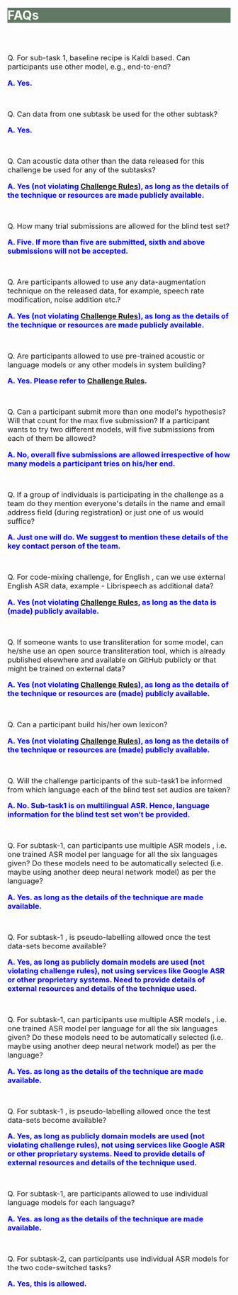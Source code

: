 
<br>
<br>
<div class="widewrapper pagetitle">
  <div class="container" style="background-color:#617863">
    <h1 style="color:white;">FAQs</h1>
  </div>
</div>
<br>
<br>
<p style="font-size:16.5px;">Q. For sub-task 1, baseline recipe is Kaldi based. Can participants use other model, e.g., end-to-end?</p>
<p style="font-size:16.5px;"><strong><span style="color:blue">A. Yes.</span></strong></p>
<br>
<p style="font-size:16.5px;">Q. Can data from one subtask be used for the other subtask?</p>
<p style="font-size:16.5px;"><strong><span style="color:blue">A. Yes.</span></strong></p>
<br>
<p style="font-size:16.5px;">Q. Can acoustic data other than the data released for this challenge be used for any of the subtasks?</p>
<p style="font-size:16.5px;"><strong><span style="color:blue">A. Yes (not violating <a href="https://navana-tech.github.io/IS21SS-indicASRchallenge/rules.html">Challenge Rules</a>), as long as the details of the technique or resources are made publicly available.</span></strong></p>
<br>
<p style="font-size:16.5px;">Q. How many trial submissions are allowed for the blind test set?</p>
<p style="font-size:16.5px;"><strong><span style="color:blue">A. Five. If more than five are submitted, sixth and above submissions will not be accepted.</span></strong></p>
<br>
<p style="font-size:16.5px;">Q. Are participants allowed to use any data-augmentation technique on the released data, for example, speech rate modification, noise addition etc.?</p>
<p style="font-size:16.5px;"><strong><span style="color:blue">A. Yes (not violating <a href="https://navana-tech.github.io/IS21SS-indicASRchallenge/rules.html">Challenge Rules</a>), as long as the details of the technique or resources are made publicly available.</span></strong></p>
<br>
<p style="font-size:16.5px;">Q. Are participants allowed to use pre-trained acoustic or language models or any other models in system building?</p>
<p style="font-size:16.5px;"><strong><span style="color:blue">A. Yes. Please refer to <a href="https://navana-tech.github.io/IS21SS-indicASRchallenge/rules.html">Challenge Rules</a>.</span></strong></p>
<br>
<p style="font-size:16.5px;">Q. Can a participant submit more than one model's hypothesis? Will that count for the max five submission? If a participant wants to try two different models, will five submissions from each of them be allowed?</p>
<p style="font-size:16.5px;"><strong><span style="color:blue">A. No, overall five submissions are allowed irrespective of how many models a participant tries on his/her end.</span></strong></p>
<br>
<p style="font-size:16.5px;">Q. If a group of individuals is participating in the challenge as a team do they mention everyone's details in the name and email address field (during registration) or just one of us would suffice?</p>
<p style="font-size:16.5px;"><strong><span style="color:blue">A. Just one will do. We suggest to mention these details of the key contact person of the team.</span></strong></p>
<br>
<p style="font-size:16.5px;">Q. For code-mixing challenge, for English , can we use external English ASR data, example - Librispeech as  additional data?</p>
<p style="font-size:16.5px;"><strong><span style="color:blue">A. Yes (not violating <a href="https://navana-tech.github.io/IS21SS-indicASRchallenge/rules.html">Challenge Rules</a>, as long as the data is (made) publicly available.</span></strong></p>
<br>
<p style="font-size:16.5px;">Q. If someone wants to use transliteration for some model, can he/she use an open source transliteration tool, which is already published elsewhere and available on GitHub publicly or that might be trained on external data?</p>
<p style="font-size:16.5px;"><strong><span style="color:blue">A. Yes (not violating <a href="https://navana-tech.github.io/IS21SS-indicASRchallenge/rules.html">Challenge Rules</a>), as long as the details of the technique or resources are (made) publicly available.</span></strong></p>
<br>
<p style="font-size:16.5px;">Q. Can a participant build his/her own lexicon?</p>
<p style="font-size:16.5px;"><strong><span style="color:blue">A. Yes (not violating <a href="https://navana-tech.github.io/IS21SS-indicASRchallenge/rules.html">Challenge Rules</a>), as long as the details of the technique or resources are (made) publicly available.</span></strong></p>
<br>
<p style="font-size:16.5px;">Q. Will the challenge participants of the sub-task1 be informed from which language each of the blind test set audios are taken?</p>
<p style="font-size:16.5px;"><strong><span style="color:blue">A. No. Sub-task1 is on multilingual ASR. Hence, language information for the blind test set won’t be provided.</span></strong></p>

<br>

<p style="font-size:16.5px;">Q. For subtask-1, can participants use multiple ASR models , i.e. one trained ASR model per language for all the six languages given? Do these models need to be automatically selected (i.e. maybe using another deep neural network model) as per the language?</p>
<p style="font-size:16.5px;"><strong><span style="color:blue">A. Yes. as long as the details of the technique are made available.
</span></strong></p>

<br>
<p style="font-size:16.5px;">Q. For subtask-1 , is pseudo-labelling allowed once the test data-sets become available?</p>
<p style="font-size:16.5px;"><strong><span style="color:blue">A. Yes, as long as publicly domain models are used (not violating challenge rules), not using services like Google ASR or other proprietary systems. Need to provide details of external resources and details of the technique used.</span></strong></p>

<br>
<p style="font-size:16.5px;">Q. For subtask-1, can participants use multiple ASR models , i.e. one trained ASR model per language for all the six languages given? Do these models need to be automatically selected (i.e. maybe using another deep neural network model) as per the language?</p>
<p style="font-size:16.5px;"><strong><span style="color:blue">A. Yes. as long as the details of the technique are made available.
</span></strong></p>

<br>
<p style="font-size:16.5px;">Q. For subtask-1 , is pseudo-labelling allowed once the test data-sets become available?</p>
<p style="font-size:16.5px;"><strong><span style="color:blue">A. Yes, as long as publicly domain models are used (not violating challenge rules), not using services like Google ASR or other proprietary systems. Need to provide details of external resources and details of the technique used.</span></strong></p>

<br>
<p style="font-size:16.5px;">Q. For subtask-1, are participants allowed to use individual language models for each language?</p>
<p style="font-size:16.5px;"><strong><span style="color:blue">A. Yes. as long as the details of the technique are made available.</span></strong></p>

<br>
<p style="font-size:16.5px;">Q. For subtask-2, can participants use individual ASR models for the two code-switched tasks?</p>
<p style="font-size:16.5px;"><strong><span style="color:blue">A. Yes, this is allowed.</span></strong></p>
